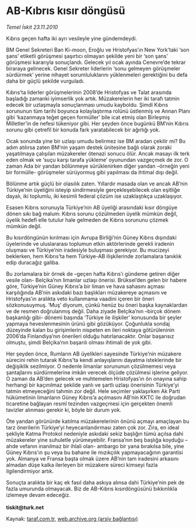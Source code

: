 # AB-Kıbrıs kısır döngüsü

*Temel İskit 23.11.2010*

<div class="yazi"><p>Kıbrıs geçen hafta iki ayrı vesileyle yine gündemdeydi.</p>
<p>BM Genel Sekreteri Ban Ki-moon, Eroğlu ve Hristofyas’ın New York’taki ‘son şans’ etiketli görüşmesi şaşırtıcı olmayan şekilde yeni bir ‘son şans’ görüşmesi kararıyla sonuçlandı. Gelecek yıl ocak ayında Cenevre’de tekrar biraraya gelinecek. Genel Sekreter liderlerin ‘sonu gelmeyen görüşmeler sürdürmek’ yerine nihayet sorumluluklarını yüklenmeleri gerektiğini bu defa daha bir güçlü şekilde vurguladı. </p>
<p>Kıbrıs’ta liderler görüşmelerinin 2008’de Hristofyas ve Talat arasında başladığı zamanki iyimserlik yok artık. Müzakerelerin her iki tarafı tatmin edecek bir uzlaşmayla sonuçlanması umudu kayboldu. Şimdi Kıbrıs sorununun tüm tarihi boyunca kolaylaştırma rolünü üstlenmiş ve Annan Planı gibi ‘kazanmaya teğet geçen formüller’ bile icat etmiş olan Birleşmiş Milletler’in de nefesi tükeniyor gibi. Her şeyden önce bugünkü BM’nin Kıbrıs sorunu gibi çetrefil bir konuda fark yaratabilecek bir ağırlığı yok. </p>
<p>Ocak sonunda yine bir uzlaşı umudu belirmez ise BM aradan çekilir mi? Bu adım atılırsa zaten BM’nin yaşam destek ünitesine bağlı olarak zoraki yaşatılmaya çalışılan müzakereler ötenazi sonucu ölür. Ancak masayı ilk terk eden olmak ve ‘suçu karşı tarafa yükleme’ oyunundan vazgeçmek de zor. O zaman Ada bir yandan bölünmeye sürüklenirken diğer yandan –örneğin yeni bir formülle- görüşmeler sürüyormuş gibi yapılması da ihtimal dışı değil. </p>
<p>Bölünme artık güçlü bir olasılık zaten. Yıllardır masada olan ve ancak AB’nin Türkiye’nin üyeliğini isteyip sindirmesiyle gerçekleşebilecek olan eşitliğe dayalı, iki toplumlu, iki kesimli federal çözüm ise uzaklaştıkça uzaklaşıyor.</p>
<p>Esasen Kıbrıs sorunuyla Türkiye’nin AB üyeliği arasındaki kısır döngüye dönen sıkı bağ malum: Kıbrıs sorunu çözülmeden üyelik mümkün değil, üyelik hedefi elle tutulur hale gelmeden de Kıbrıs sorununu çözmek mümkün değil. </p>
<p>Bu kısırdöngünün kırılması için Avrupa Birliği’nin Güney Kıbrıs dışındaki üyelerinde ve uluslararası toplumun etkin aktörlerinde gerekli iradenin oluşması ve Türkiye’nin iradesiyle buluşması gerekiyor. Bu mucizeyi beklerken, hem Kıbrıs’ta hem Türkiye-AB ilişkilerinde zorlamalara tanıklık edip duracağız galiba. </p>
<p>Bu zorlamalara bir örnek de –geçen hafta Kıbrıs’ı gündeme getiren diğer vesile olan- Belçika’nın limanlar uzlaşı önerisi. Brüksel’den gelen bir habere göre, Türkiye’nin Güney Kıbrıs’a bir liman ve hava sahasını açması karşılığında AB’nin askıdaki bazı başlıkları müzakereye açmasını ve Hristofyas’ın aralıkta veto kullanmama vaadini içeren bir öneri sözkonusuymuş. ‘Muş’ diyorum, çünkü henüz bu öneri başka kaynaklardan ve de resmen doğrulanmış değil. Daha ziyade Belçika’nın –birçok dönem başkanlığı gibi- dönemi başında ‘Türkiye ile ilişkiler’ konusunda bir şeyler yapmaya heveslenmesinin ürünü gibi gözüküyor. Çoğunlukla sondaj düzeyinde kalan bu girişimlerin nispeten en ileri noktaya götürüleninin 2006’da Finlandiya’nın önerileri olduğu hatırlanacaktır. Onlar başarısız olmuştu, şimdi Belçika’nın başarılı olması ihtimali de yok gibi.</p>
<p>Her şeyden önce, Rumların AB üyelikleri sayesinde Türkiye’nin müzakere sürecini rehin tutarak Kıbrıs’ta kendi anlayışlarını dayatma isteklerinde bir değişiklik sezilmiyor. O nedenle limanlar sorununun çözülmemesi veya şantajlarını sürdürmelerine imkân verecek ölçüde çözülmesi işlerine geliyor. O zaman da AB’den gelecek ve muhtemelen Hristofyas’ın ön onayına sahip herhangi bir kaçınılmaz şekilde yanlı ve şartlı uzlaşı önerisinin Türkiye’yi tatmin etmeyeceğini tahmin zor değil. Hele seçimler yaklaşırken Ak Parti hükümetinin limanların Güney Kıbrıs’a açılmasını AB’nin KKTC ile doğrudan ticaretine bağlayan resmî tezinden vazgeçmesi için gerçekten önemli tavizler alınması gerekir ki, böyle bir durum yok. </p>
<p>Öte yandan görünürde katılma müzakerelerinin önünü açmayı amaçlayan bu tarz önerilerin Türkiye’yi heyecanlandırması zaten çok zor. Zira, en ideal şekliyle Katma Protokol nedeniyle askıdaki sekiz başlığın tümü açılsa dahi müzakereler yine suhuletle yürümeyebilir. Fransa’nın beş başlığa koyduğu –ahde vefanın inanılmaz bir ihlali olan- ambargo bir yana bırakılsa bile, yine Güney Kıbrıs’ın şu veya bu bahane ile mızıkçılık yapmayacağının garantisi yok. Almanya ve Fransa başta olmak üzere AB’nin tam iradesini arkasını almadan düşe kalka ilerleyen bir müzakere süreci kimseyi fazla ilgilendirmiyor artık.</p>
<p>Sonuçta aralıkta bir kaç ek fasıl daha askıya alınsa dahi Türkiye’nin pek de fazla umurunda olmayacak. Biz de AB-Kıbrıs kısırdöngüsünü bıkkınlıkla izlemeye devam edeceğiz.<br/><br/><b>tiskit@turk.net</b></p></div>

Kaynak: [taraf.com.tr](http://www.taraf.com.tr:80/temel-iskit/makale-ab-kibris-kisir-dongusu.htm), [web.archive.org (arşiv bağlantısı)](http://web.archive.org/web/20101125132648/http://www.taraf.com.tr:80/temel-iskit/makale-ab-kibris-kisir-dongusu.htm)

